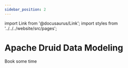 ```yaml
---
sidebar_position: 2
---
```

import Link from '@docusaurus/Link';
import styles from '../../../website/src/pages';

# Apache Druid Data Modeling


<div className={styles.buttons}>
          <Link
            className="button button--secondary button--lg"
            to="https://calendly.com/druidcommunity">
            Book some time
          </Link>
        </div>


